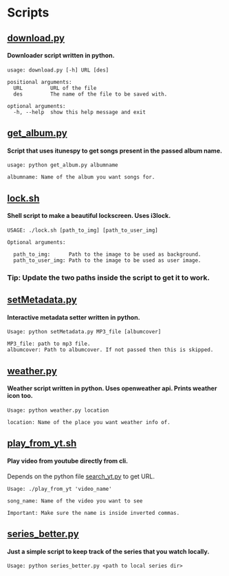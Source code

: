 # Scripts

## [download.py](https://github.com/deepjyoti30/Scripts/blob/master/download.py)

#### Downloader script written in python.

```
usage: download.py [-h] URL [des]

positional arguments:
  URL         URL of the file
  des         The name of the file to be saved with.

optional arguments:
  -h, --help  show this help message and exit
```

## [get_album.py](https://github.com/deepjyoti30/Scripts/blob/master/get_album.py)

#### Script that uses itunespy to get songs present in the passed album name.

```
usage: python get_album.py albumname

albumname: Name of the album you want songs for.
```

## [lock.sh](https://github.com/deepjyoti30/Scripts/blob/master/lock.sh)

#### Shell script to make a beautiful lockscreen. Uses i3lock.

```
USAGE: ./lock.sh [path_to_img] [path_to_user_img]

Optional arguments:

  path_to_img:      Path to the image to be used as background.
  path_to_user_img: Path to the image to be used as user image.

```

### Tip: Update the two paths inside the script to get it to work.

## [setMetadata.py](https://github.com/deepjyoti30/Scripts/blob/master/setMetadata.py)

#### Interactive metadata setter written in python.

```
Usage: python setMetadata.py MP3_file [albumcover]

MP3_file: path to mp3 file.
albumcover: Path to albumcover. If not passed then this is skipped.
```

## [weather.py](https://github.com/deepjyoti30/Scripts/blob/master/weather.py)

#### Weather script written in python. Uses openweather api. Prints weather icon too.

```
Usage: python weather.py location

location: Name of the place you want weather info of.
```

## [play_from_yt.sh](https://github.com/deepjyoti30/Scripts/blob/master/play_from_yt.sh)

#### Play video from youtube directly from cli.

Depends on the python file [search_yt.py](https://github.com/deepjyoti30/Scripts/blob/master/search_yt.py) to get URL.

```
Usage: ./play_from_yt 'video_name'

song_name: Name of the video you want to see

Important: Make sure the name is inside inverted commas.
```

## [series_better.py](https://github.com/deepjyoti30/Scripts/blob/master/series_better.py)

#### Just a simple script to keep track of the series that you watch locally.

```
Usage: python series_better.py <path to local series dir>
```